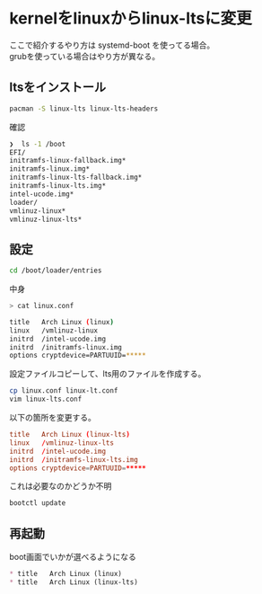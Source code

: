 # kernelをlinuxからlinux-ltsに変更

ここで紹介するやり方は systemd-boot を使ってる場合。  
grubを使っている場合はやり方が異なる。  

## ltsをインストール

```bash
pacman -S linux-lts linux-lts-headers
```

確認

```bash
❯  ls -1 /boot 
EFI/
initramfs-linux-fallback.img*
initramfs-linux.img*
initramfs-linux-lts-fallback.img*
initramfs-linux-lts.img*
intel-ucode.img*
loader/
vmlinuz-linux*
vmlinuz-linux-lts*
```

## 設定

```bash
cd /boot/loader/entries
```

中身

```bash
> cat linux.conf

title   Arch Linux (linux)
linux   /vmlinuz-linux
initrd  /intel-ucode.img
initrd  /initramfs-linux.img
options cryptdevice=PARTUUID=*****
```

設定ファイルコピーして、lts用のファイルを作成する。

```bash
cp linux.conf linux-lt.conf
vim linux-lts.conf
```

以下の箇所を変更する。

```conf
title   Arch Linux (linux-lts)
linux   /vmlinuz-linux-lts
initrd  /intel-ucode.img
initrd  /initramfs-linux-lts.img
options cryptdevice=PARTUUID=*****

```

これは必要なのかどうか不明

```bash
bootctl update
```

## 再起動

boot画面でいかが選べるようになる

```markdown
* title   Arch Linux (linux)
* title   Arch Linux (linux-lts)
```
<!--
```bash
```
a
-->